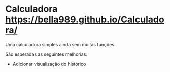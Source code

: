 # Calculadora  https://bella989.github.io/Calculadora/
Uma calculadora simples ainda sem muitas funções

São esperadas as seguintes melhorias:
- Adicionar visualização do histórico
